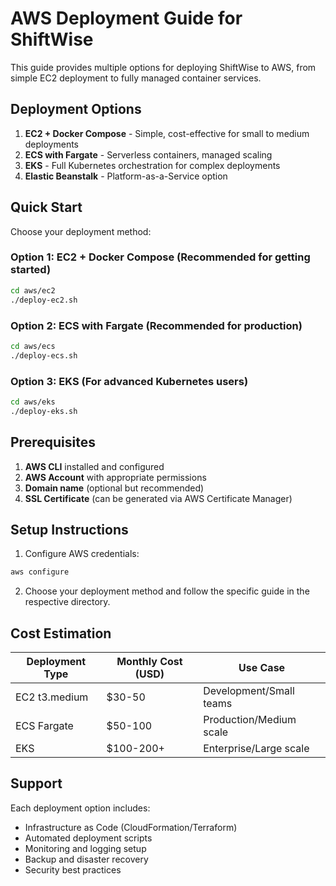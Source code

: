 # AWS Deployment Guide for ShiftWise

This guide provides multiple options for deploying ShiftWise to AWS, from simple EC2 deployment to fully managed container services.

## Deployment Options

1. **EC2 + Docker Compose** - Simple, cost-effective for small to medium deployments
2. **ECS with Fargate** - Serverless containers, managed scaling
3. **EKS** - Full Kubernetes orchestration for complex deployments
4. **Elastic Beanstalk** - Platform-as-a-Service option

## Quick Start

Choose your deployment method:

### Option 1: EC2 + Docker Compose (Recommended for getting started)
```bash
cd aws/ec2
./deploy-ec2.sh
```

### Option 2: ECS with Fargate (Recommended for production)
```bash
cd aws/ecs
./deploy-ecs.sh
```

### Option 3: EKS (For advanced Kubernetes users)
```bash
cd aws/eks
./deploy-eks.sh
```

## Prerequisites

1. **AWS CLI** installed and configured
2. **AWS Account** with appropriate permissions
3. **Domain name** (optional but recommended)
4. **SSL Certificate** (can be generated via AWS Certificate Manager)

## Setup Instructions

1. Configure AWS credentials:
```bash
aws configure
```

2. Choose your deployment method and follow the specific guide in the respective directory.

## Cost Estimation

| Deployment Type | Monthly Cost (USD) | Use Case |
|----------------|-------------------|----------|
| EC2 t3.medium | $30-50 | Development/Small teams |
| ECS Fargate | $50-100 | Production/Medium scale |
| EKS | $100-200+ | Enterprise/Large scale |

## Support

Each deployment option includes:
- Infrastructure as Code (CloudFormation/Terraform)
- Automated deployment scripts
- Monitoring and logging setup
- Backup and disaster recovery
- Security best practices